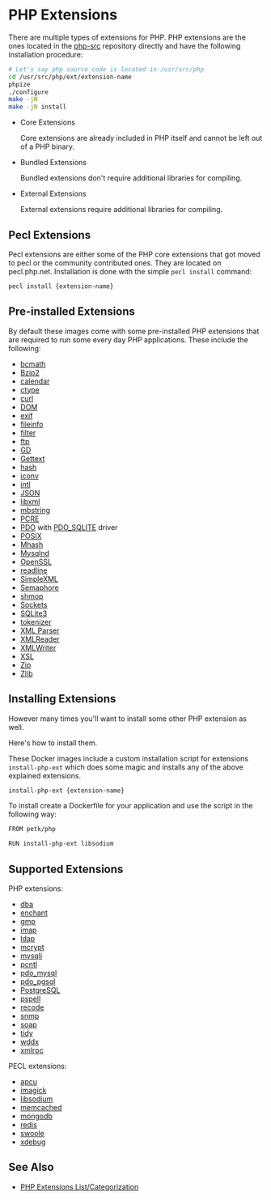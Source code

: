 # PHP Extensions

There are multiple types of extensions for PHP. PHP extensions are the ones
located in the [php-src](https://github.com/php/php-src) repository directly and
have the following installation procedure:

```bash
# Let's say php source code is located in /usr/src/php
cd /usr/src/php/ext/extension-name
phpize
./configure
make -jN
make -jN install
```

* Core Extensions

  Core extensions are already included in PHP itself and cannot be left out of a
  PHP binary.

* Bundled Extensions

  Bundled extensions don't require additional libraries for compiling.

* External Extensions

  External extensions require additional libraries for compiling.

## Pecl Extensions

Pecl extensions are either some of the PHP core extensions that got moved to pecl
or the community contributed ones. They are located on pecl.php.net. Installation
is done with the simple `pecl install` command:

```bash
pecl install {extension-name}
```

## Pre-installed Extensions

By default these images come with some pre-installed PHP extensions that are
required to run some every day PHP applications. These include the following:

* [bcmath](http://php.net/manual/en/book.bc.php)
* [Bzip2](http://php.net/manual/en/book.bzip2.php)
* [calendar](http://php.net/manual/en/book.calendar.php)
* [ctype](http://php.net/manual/en/book.ctype.php)
* [curl](http://php.net/manual/en/book.curl.php)
* [DOM](http://php.net/manual/en/book.dom.php)
* [exif](http://php.net/manual/en/book.exif.php)
* [fileinfo](http://php.net/manual/en/book.fileinfo.php)
* [filter](http://php.net/manual/en/book.filter.php)
* [ftp](http://php.net/manual/en/book.ftp.php)
* [GD](http://php.net/manual/en/book.image.php)
* [Gettext](http://php.net/manual/en/book.gettext.php)
* [hash](http://php.net/manual/en/book.hash.php)
* [iconv](http://php.net/manual/en/book.iconv.php)
* [intl](http://php.net/manual/en/book.intl.php)
* [JSON](http://php.net/manual/en/book.json.php)
* [libxml](http://php.net/manual/en/book.libxml.php)
* [mbstring](http://php.net/manual/en/book.mbstring.php)
* [PCRE](http://php.net/manual/en/book.pcre.php)
* [PDO](http://php.net/manual/en/book.pdo.php) with [PDO_SQLITE](http://php.net/manual/en/ref.pdo-sqlite.php) driver
* [POSIX](http://php.net/manual/en/book.posix.php)
* [Mhash](http://php.net/manual/en/book.mhash.php)
* [Mysqlnd](http://php.net/manual/en/book.mysqlnd.php)
* [OpenSSL](http://php.net/manual/en/book.openssl.php)
* [readline](http://php.net/manual/en/book.readline.php)
* [SimpleXML](http://php.net/manual/en/book.simplexml.php)
* [Semaphore](http://php.net/manual/en/book.sem.php)
* [shmop](http://php.net/manual/en/book.shmop.php)
* [Sockets](http://php.net/manual/en/book.sockets.php)
* [SQLite3](http://php.net/manual/en/book.sqlite3.php)
* [tokenizer](http://php.net/manual/en/book.tokenizer.php)
* [XML Parser](http://php.net/manual/en/book.xml.php)
* [XMLReader](http://php.net/manual/en/book.xmlreader.php)
* [XMLWriter](http://php.net/manual/en/book.xmlwriter.php)
* [XSL](http://php.net/manual/en/book.xsl.php)
* [Zip](http://php.net/manual/en/book.zip.php)
* [Zlib](http://php.net/manual/en/book.zlib.php)

## Installing Extensions

However many times you'll want to install some other PHP extension as well.

Here's how to install them.

These Docker images include a custom installation script for extensions
`install-php-ext` which does some magic and installs any of the above explained
extensions.

```bash
install-php-ext {extension-name}
```

To install create a Dockerfile for your application and use the script in the following way:

```bash
FROM petk/php

RUN install-php-ext libsodium
```

## Supported Extensions

PHP extensions:

* [dba](http://php.net/manual/en/book.dba.php)
* [enchant](http://php.net/manual/en/book.enchant.php)
* [gmp](http://php.net/manual/en/book.gmp.php)
* [imap](http://php.net/manual/en/book.imap.php)
* [ldap](http://php.net/manual/en/book.ldap.php)
* [mcrypt](http://php.net/manual/en/book.mcrypt.php)
* [mysqli](http://php.net/manual/en/book.mysqli.php)
* [pcntl](http://php.net/manual/en/book.pcntl.php)
* [pdo_mysql](http://php.net/manual/en/ref.pdo-mysql.php)
* [pdo_pgsql](http://php.net/manual/en/ref.pdo-pgsql.php)
* [PostgreSQL](http://php.net/manual/en/book.pgsql.php)
* [pspell](http://php.net/manual/en/book.pspell.php)
* [recode](http://php.net/manual/en/book.recode.php)
* [snmp](http://php.net/manual/en/book.snmp.php)
* [soap](http://php.net/manual/en/extensions.php)
* [tidy](http://php.net/manual/en/book.tidy.php)
* [wddx](http://php.net/manual/en/book.wddx.php)
* [xmlrpc](http://php.net/manual/en/book.xmlrpc.php)

PECL extensions:

* [apcu](https://pecl.php.net/package/APCu)
* [imagick](https://pecl.php.net/package/imagick)
* [libsodium](https://pecl.php.net/package/libsodium)
* [memcached](https://pecl.php.net/package/memcached)
* [mongodb](https://pecl.php.net/package/mongodb)
* [redis](https://pecl.php.net/package/redis)
* [swoole](https://pecl.php.net/package/swoole)
* [xdebug](https://pecl.php.net/package/xdebug)

## See Also

* [PHP Extensions List/Categorization](http://php.net/manual/en/extensions.php)
